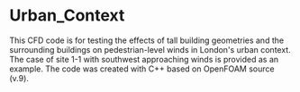 # Urban_Context
This CFD code is for testing the effects of tall building geometries and the surrounding buildings on pedestrian-level winds in London's urban context. The case of site 1-1 with southwest approaching winds is provided as an example. The code was created with C++ based on OpenFOAM source (v.9).
